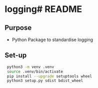 # logging# README

## Purpose

* Python Package to standardise logging

## Set-up

```bash
 python3 -m venv .venv
 source .venv/bin/activate
 pip install --upgrade setuptools wheel
 python3 setup.py sdist bdist_wheel
```
